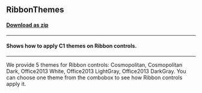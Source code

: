 ## RibbonThemes
#### [Download as zip](https://downgit.github.io/#/home?url=https://github.com/GrapeCity/ComponentOne-WPF-Samples/tree/master/\NET_4.5.2\C1.WPF.Themes\CS\RibbonThemes)
____
#### Shows how to apply C1 themes on Ribbon controls.
____
We provide 5 themes for Ribbon controls: Cosmopolitan, Cosmopolitan Dark, 
Office2013 White, Office2013 LightGray, Office2013 DarkGray. You can choose 
one theme from the combobox to see how Ribbon controls apply it.
